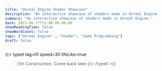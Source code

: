 ```yaml
---
title: "Unreal Engine Shader Showcase"
description: "An interactive showcase of shaders made in Unreal Engine."
summary: "An interactive showcase of shaders made in Unreal Engine."
date: 2023-06-17T12:00:00-06:00
showReadingTime: false
showWordCount: false
tags: ["Unreal Engine" , "Shader", "Game Programming"]
draft: false
---
```


{{< typeit
    tag=h1
    speed=30
    lifeLike=true
 >}}In Construction. Come back later.{{< /typeit >}}